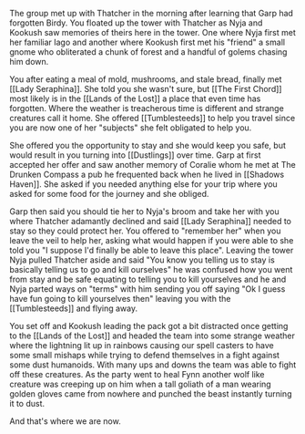 The group met up with Thatcher in the morning after learning that Garp had forgotten Birdy. You floated up the tower with Thatcher as Nyja and Kookush saw memories of theirs here in the tower. One where Nyja first met her familiar Iago and another where Kookush first met his "friend" a small gnome who obliterated a chunk of forest and a handful of golems chasing him down. 

You after eating a meal of mold, mushrooms, and stale bread, finally met [[Lady Seraphina]]. She told you she wasn't sure, but [[The First Chord]] most likely is in the [[Lands of the Lost]] a place that even time has forgotten. Where the weather is treacherous time is different and strange creatures call it home. She offered [[Tumblesteeds]] to help you travel since you are now one of her "subjects" she felt obligated to help you. 

She offered you the opportunity to stay and she would keep you safe, but would result in you turning into [[Dustlings]] over time. Garp at first accepted her offer and saw another memory of Coralie whom he met at The Drunken Compass a pub he frequented back when he lived in [[Shadows Haven]]. She asked if you needed anything else for your trip where you asked for some food for the journey and she obliged. 

Garp then said you should tie her to Nyja's broom and take her with you where Thatcher adamantly declined and said [[Lady Seraphina]] needed to stay so they could protect her. You offered to "remember her" when you leave the veil to help her, asking what would happen if you were able to she told you "I suppose I'd finally be able to leave this place". Leaving the tower Nyja pulled Thatcher aside and said "You know you telling us to stay is basically telling us to go and kill ourselves" he was confused how you went from stay and be safe equating to telling you to kill yourselves and he and Nyja parted ways on "terms" with him sending you off saying "Ok I guess have fun going to kill yourselves then" leaving you with the [[Tumblesteeds]] and flying away.

You set off and Kookush leading the pack got a bit distracted once getting to the [[Lands of the Lost]] and headed the team into some strange weather where the lightning lit up in rainbows causing our spell casters to have some small mishaps while trying to defend themselves in a fight against some dust humanoids. With many ups and downs the team was able to fight off these creatures. As the party went to heal Fynn another wolf like creature was creeping up on him when a tall goliath of a man wearing golden gloves came from nowhere and punched the beast instantly turning it to dust. 

And that's where we are now.